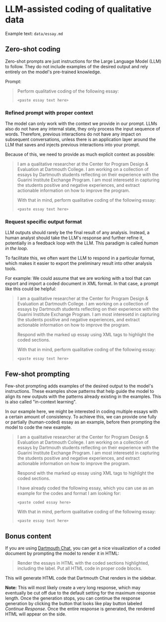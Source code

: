 # LLM-assisted coding of qualitative data

Example text: `data/essay.md`

## Zero-shot coding

Zero-shot prompts are just instructions for the Large Language Model (LLM) to follow. They do not include examples of the desired output and rely entirely on the model's pre-trained knowledge.


Prompt:

> Perform qualitative coding of the following essay:
>
> `<paste essay text here>`


### Refined prompt with proper context

The model can only work with the context we provide in our prompt. LLMs also do not have any internal state, they only process the input sequence of words. Therefore, previous interactions do not have any impact on subsequent conversations, unless there is an application layer around the LLM that saves and injects previous interactions into your prompt.

Because of this, we need to provide as much explicit context as possible:

> I am a qualitative researcher at the Center for Program Design & Evaluation at Dartmouth College. I am working on a collection of essays by Dartmouth students reflecting on their experience with the Guarini Institute Exchange Program. I am most interesetd in capturing the students positive and negative experiences, and extract actionable information on how to improve the program.
>
> With that in mind, perform qualitative coding of the following essay:
>
> `<paste essay text here>`


### Request specific output format

LLM outputs should rarely be the final result of any analysis. Instead, a human analyst should take the LLM's response and further refine it, potentially in a feedback loop with the LLM. This paradigm is called _human in the loop_.

To facilitate this, we often want the LLM to respond in a particular format, which makes it easier to export the preliminary result into other analysis tools.

For example: We could assume that we are working with a tool that can export and import a coded document in XML format. In that case, a prompt like this could be helpful:

> I am a qualitative researcher at the Center for Program Design & Evaluation at Dartmouth College. I am working on a collection of essays by Dartmouth students reflecting on their experience with the Guarini Institute Exchange Program. I am most interesetd in capturing the students positive and negative experiences, and extract actionable information on how to improve the program.
>
> Respond with the marked up essay using XML tags to highlight the coded sections.
>
> With that in mind, perform qualitative coding of the following essay:
>
> `<paste essay text here>`


## Few-shot prompting

Few-shot prompting adds examples of the desired output to the model's instructions. These examples show patterns that help guide the model to align its new outputs with the patterns already existing in the examples. This is also called "in-context learning".

In our example here, we might be interested in coding multiple essays with a certain amount of consistency. To achieve this, we can provide one fully or partially (human-coded) essay as an example, before then prompting the model to code the new example.

> I am a qualitative researcher at the Center for Program Design & Evaluation at Dartmouth College. I am working on a collection of essays by Dartmouth students reflecting on their experience with the Guarini Institute Exchange Program. I am most interesetd in capturing the students positive and negative experiences, and extract actionable information on how to improve the program.
>
> Respond with the marked up essay using XML tags to highlight the coded sections.
>
> I have already coded the following essay, which you can use as an example for the codes and format I am looking for:
>
> `<paste coded essay here>`
>
> With that in mind, perform qualitative coding of the following essay:
>
> `<paste essay text here>`


## Bonus content

If you are using [Dartmouth Chat](https://chat.dartmouth.edu), you can get a nice visualization of a coded document by prompting the model to render it in HTML:

> Render the essays in HTML with the coded sections highlighted, including the label. Put all HTML code in proper code blocks.

This will generate HTML code that Dartmouth Chat renders in the sidebar.

**Note:** This will most likely create a very long response, which may eventually be cut off due to the default setting for the maximum response length. Once the generation stops, you can continue the response generation by clicking the button that looks like play button labeled _Continue Response_. Once the entire response is generated, the rendered HTML will appear on the side.
